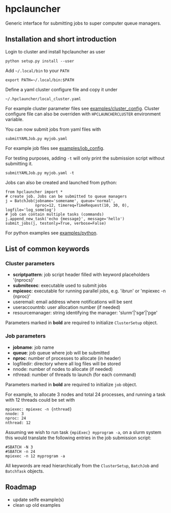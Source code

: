 # hpclauncher

Generic interface for submitting jobs to super computer queue managers.

## Installation and short introduction

Login to cluster and install hpclauncher as user

    python setup.py install --user

Add `~/.local/bin` to your `PATH`

    export PATH=~/.local/bin:$PATH

Define a yaml cluster configure file and copy it under

    ~/.hpclauncher/local_cluster.yaml

For example cluster parameter files see [examples/cluster_config](https://github.com/tkarna/hpclauncher/src/HEAD/examples/cluster_config/?at=master).
Cluster configure file can also be overriden with `HPCLAUNCHERCLUSTER` environment variable.

You can now submit jobs from yaml files with

    submitYAMLJob.py myjob.yaml

For example job files see [examples/job_config](https://github.com/tkarna/hpclauncher/src/HEAD/examples/job_config/?at=master).

For testing purposes, adding `-t` will only print the submission script without submitting it.

    submitYAMLJob.py myjob.yaml -t

Jobs can also be created and launched from python:

    from hpclauncher import *
    # create job. Jobs can be submitted to queue managers
    j = BatchJob(jobname='somename', queue='normal',
                 nproc=12, timereq=TimeRequest(10, 30, 0), logfile='log_somelog')
    # job can contain multiple tasks (commands)
    j.append_new_task('echo {message}', message='hello')
    submit_jobs(j, testonly=True, verbose=False)

For python examples see [examples/python](https://bitbucket.org/tkarna/hpclauncher/src/HEAD/examples/python/?at=master).

## List of common keywords

### Cluster parameters

- __scriptpattern__: job script header filled with keyword placeholders '{nprocs}'
- __submitexec__: executable used to submit jobs
- __mpiexec__: executable for running parallel jobs, e.g. 'ibrun' or 'mpiexec -n {nproc}'
- useremail: email address where notifications will be sent
- useraccountnb: user allocation number (if needed)
- resourcemanager: string identifying the manager: 'slurm'|'sge'|'pge'

Parameters marked in __bold__ are required to initialize `ClusterSetup` object.

### Job parameters

- __jobname__: job name
- __queue__: job queue where job will be submitted
- __nproc__: number of processes to allocate (in header)
- logfiledir: directory where all log files will be stored
- nnode: number of nodes to allocate (if needed)
- nthread: number of threads to launch (for each command)

Parameters marked in __bold__ are required to initialize `job` object.

For example, to allocate 3 nodes and total 24 processes, and running a task with 12 threads could be set with

    mpiexec: mpiexec -n {nthread}
    nnode: 3
    nproc: 24
    nthread: 12

Assuming we wish to run task `{mpiExec} myprogram -a`, on a slurm system this would translate the following entries in the job submission script:

    #SBATCH -N 3
    #SBATCH -n 24
    mpiexec -n 12 myprogram -a

All keywords are read hierarchically from the `ClusterSetup`, `BatchJob` and `BatchTask` objects.

## Roadmap

- update selfe example(s)
- clean up old examples

